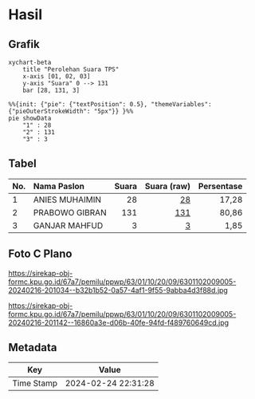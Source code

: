 # Hasil

## Grafik

```mermaid
xychart-beta
    title "Perolehan Suara TPS"
    x-axis [01, 02, 03]
    y-axis "Suara" 0 --> 131
    bar [28, 131, 3]
```

```mermaid
%%{init: {"pie": {"textPosition": 0.5}, "themeVariables": {"pieOuterStrokeWidth": "5px"}} }%%
pie showData
    "1" : 28
    "2" : 131
    "3" : 3
```

## Tabel

| No. | Nama Paslon    | Suara | Suara (raw) | Persentase |
|:--- |:-------------- | -----:| -----------:| ----------:|
| 1   | ANIES MUHAIMIN | 28    | [28][p-1]   | 17,28      |
| 2   | PRABOWO GIBRAN | 131   | [131][p-2]  | 80,86      |
| 3   | GANJAR MAHFUD  | 3     | [3][p-3]    | 1,85       |


[p-1]: https://github.com/gigit-pemilu/pemilu-2024/blob/main/pilpres/hitung-suara/sub/63-kalimantan-selatan/sub/01-tanah-laut/sub/10-bajuin/sub/2009-tanjung/sub/005-tps/sub/paslon-1.txt
[p-2]: https://github.com/gigit-pemilu/pemilu-2024/blob/main/pilpres/hitung-suara/sub/63-kalimantan-selatan/sub/01-tanah-laut/sub/10-bajuin/sub/2009-tanjung/sub/005-tps/sub/paslon-2.txt
[p-3]: https://github.com/gigit-pemilu/pemilu-2024/blob/main/pilpres/hitung-suara/sub/63-kalimantan-selatan/sub/01-tanah-laut/sub/10-bajuin/sub/2009-tanjung/sub/005-tps/sub/paslon-3.txt

## Foto C Plano

https://sirekap-obj-formc.kpu.go.id/67a7/pemilu/ppwp/63/01/10/20/09/6301102009005-20240216-201034--b32b1b52-0a57-4af1-9f55-9abba4d3f88d.jpg

https://sirekap-obj-formc.kpu.go.id/67a7/pemilu/ppwp/63/01/10/20/09/6301102009005-20240216-201142--16860a3e-d06b-40fe-94fd-f489760649cd.jpg


## Metadata

| Key        | Value               |
| ---------- | ------------------- |
| Time Stamp | 2024-02-24 22:31:28 |



